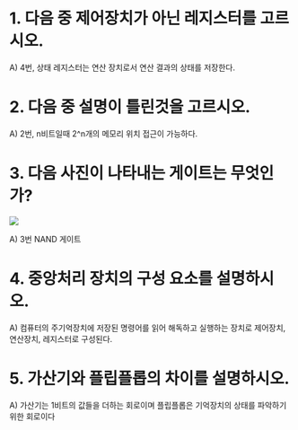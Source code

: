 # 1. 다음 중 제어장치가 아닌 레지스터를 고르시오.
A) 4번, 상태 레지스터는 연산 장치로서 연산 결과의 상태를 저장한다.

# 2. 다음 중 설명이 틀린것을 고르시오.
A) 2번, n비트일때 2^n개의 메모리 위치 접근이 가능하다.

# 3. 다음 사진이 나타내는 게이트는 무엇인가?
![](https://velog.velcdn.com/images/sungwonnoh/post/a235e8a8-ceda-4b34-8733-ec27f7a21117/image.png)

A) 3번 NAND 게이트

# 4. 중앙처리 장치의 구성 요소를 설명하시오.
A) 컴퓨터의 주기억장치에 저장된 명령어를 읽어 해독하고 실행하는 장치로 제어장치, 연산장치, 레지스터로 구성된다.

# 5. 가산기와 플립플롭의 차이를 설명하시오.
A) 가산기는 1비트의 값들을 더하는 회로이며 플립플롭은 기억장치의 상태를 파악하기 위한 회로이다
